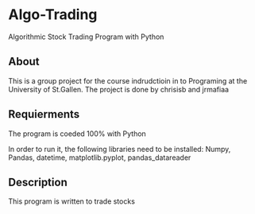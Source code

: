# Algo-Trading
Algorithmic Stock Trading Program with Python


## About 
This is a group project for the course indrudctioin in to Programing at the University of St.Gallen. The project is done by chrisisb and jrmafiaa 

## Requierments  
The program is coeded 100% with Python

In order to run it, the following libraries need to be installed: Numpy, Pandas, datetime, matplotlib.pyplot, pandas_datareader

## Description

This program is written to trade stocks 
